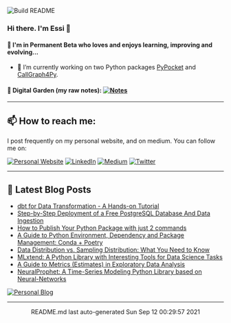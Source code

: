 ![Build README](https://github.com/e-alizadeh/e-alizadeh/workflows/Build%20README/badge.svg)

### Hi there. I'm Essi 👋

<!--
**e-alizadeh/e-alizadeh** is a ✨ _special_ ✨ repository because its `README.md` (this file) appears on your GitHub profile.

Here are some ideas to get you started:

- 🌱 I’m currently learning ...
- 👯 I’m looking to collaborate on ...
- 🤔 I’m looking for help with ...
- 💬 Ask me about ...
- 📫 How to reach me: ...
- 😄 Pronouns: ...
- ⚡ Fun fact: ...
-->

#### 🌱 I'm in Permanent Beta who loves and enjoys learning, improving and evolving...

- 🔭 I’m currently working on two Python packages [PyPocket](https://github.com/e-alizadeh/PyPocket) and [CallGraph4Py](https://github.com/e-alizadeh/pycallgraph).

#### 📝 Digital Garden (my raw notes): <a href="https://notes.ealizadeh.com" target="_blank"><img alt="Notes" src="https://img.shields.io/badge/-digital%20notes-8672db?style=for-the-badge" /></a>

---
## 📫 How to reach me:
I post frequently on my personal website, and on medium. You can follow me on:

<a href="https://ealizadeh.com" target="_blank"><img alt="Personal Website" src="https://img.shields.io/badge/Personal%20Website-%2312100E.svg?&style=for-the-badge&logoColor=white" /></a>
<a href="https://www.linkedin.com/in/alizadehesmaeil/" target="_blank"><img alt="LinkedIn" src="https://img.shields.io/badge/linkedin-%230077B5.svg?&style=for-the-badge&logo=linkedin&logoColor=white" /></a>
<a href="https://medium.com/@ealizadeh" target="_blank"><img alt="Medium" src="https://img.shields.io/badge/medium-%2312100E.svg?&style=for-the-badge&logo=medium&logoColor=white" /></a>
<a href="https://twitter.com/intent/follow?screen_name=es_alizadeh&tw_p=followbutton" target="_blank"><img alt="Twitter" src="https://img.shields.io/badge/twitter-%231DA1F2.svg?&style=for-the-badge&logo=twitter&logoColor=white" /></a>

---

## 📕 Latest Blog Posts
 - [dbt for Data Transformation - A Hands-on Tutorial](https://ealizadeh.com/blog/dbt-tutorial)
 - [Step-by-Step Deployment of a Free PostgreSQL Database And Data Ingestion](https://ealizadeh.com/blog/deploy-postgresql-db-heroku)
 - [How to Publish Your Python Package with just 2 commands](https://ealizadeh.com/blog/how-to-publish-your-python-package-with-just-2-commands)
 - [A Guide to Python Environment, Dependency and Package Management: Conda + Poetry](https://ealizadeh.com/blog/guide-to-python-env-pkg-dependency-using-conda-poetry)
 - [Data Distribution vs. Sampling Distribution: What You Need to Know](https://ealizadeh.com/blog/statistics-data-vs-sampling-distribution)
 - [MLxtend: A Python Library with Interesting Tools for Data Science Tasks](https://ealizadeh.com/blog/mlxtend-library-for-data-science)
 - [A Guide to Metrics (Estimates) in Exploratory Data Analysis](https://ealizadeh.com/blog/guide-to-estimates-in-exploratory-data-analysis)
 - [NeuralProphet: A Time-Series Modeling Python Library based on Neural-Networks](https://ealizadeh.com/blog/neural-prophet-library)
<space>
 	 <a href="https://ealizadeh.com/blog" target="_blank"><img alt="Personal Blog" src="https://img.shields.io/badge/-Read%20more%20on%20my%20blog-brightgreen?style=for-the-badge" /></a>
<hr>
<div align="center">
README.md last auto-generated Sun Sep 12 00:29:57 2021
</div>
